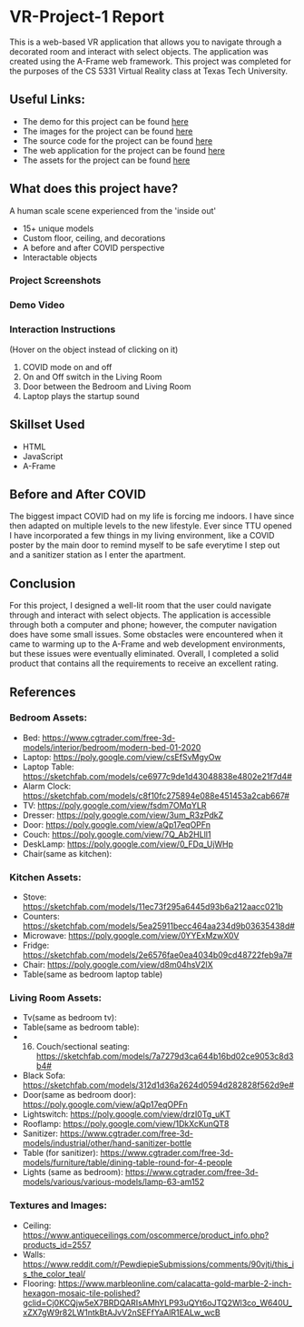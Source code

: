 # VR-Project-1 Report

This is a web-based VR application that allows you to navigate through a decorated room and interact with select objects. The application was created using the A-Frame web framework. This project was completed for the purposes of the CS 5331 Virtual Reality class at Texas Tech University. 

## Useful Links:
* The demo for this project can be found [here]()
* The images for the project can be found [here]()
* The source code for the project can be found [here]()
* The web application for the project can be found [here]()
* The assets for the project can be found [here]()

## What does this project have?
A human scale scene experienced from the 'inside out'
* 15+ unique models
* Custom floor, ceiling, and decorations
* A before and after COVID perspective
* Interactable objects

### Project Screenshots

### Demo Video

### Interaction Instructions
 (Hover on the object instead of clicking on it)
   1. COVID mode on and off
   2. On and Off switch in the Living Room
   3. Door between the Bedroom and Living Room
   4. Laptop plays the startup sound 
   
## Skillset Used
* HTML
* JavaScript
* A-Frame

## Before and After COVID
The biggest impact COVID had on my life is forcing me indoors. I have since then adapted on multiple levels to the new lifestyle. Ever since TTU opened I have incorporated a few things in my living environment, like a COVID poster by the main door to remind myself to be safe everytime I step out and a sanitizer station as I enter the apartment.

## Conclusion
For this project, I designed a well-lit room that the user could navigate through and interact with select objects. The application is accessible through both a computer and phone; however, the computer navigation does have some small issues. Some obstacles were encountered when it came to warming up to the A-Frame and web development environments, but these issues were eventually eliminated. Overall, I completed a solid product that contains all the requirements to receive an excellent rating.

## References

### Bedroom Assets:
* Bed: https://www.cgtrader.com/free-3d-models/interior/bedroom/modern-bed-01-2020
* Laptop: https://poly.google.com/view/csEfSvMgyOw
* Laptop Table: https://sketchfab.com/models/ce6977c9de1d43048838e4802e21f7d4#
* Alarm Clock: https://sketchfab.com/models/c8f10fc275894e088e451453a2cab667#
* TV: https://poly.google.com/view/fsdm7OMqYLR
* Dresser: https://poly.google.com/view/3um_R3zPdkZ
* Door: https://poly.google.com/view/aQp17eqOPFn
* Couch: https://poly.google.com/view/7Q_Ab2HLll1
* DeskLamp: https://poly.google.com/view/0_FDq_UjWHp
* Chair(same as kitchen):

### Kitchen Assets: 
* Stove: https://sketchfab.com/models/11ec73f295a6445d93b6a212aacc021b
* Counters: https://sketchfab.com/models/5ea25911becc464aa234d9b03635438d#
* Microwave: https://poly.google.com/view/0YYExMzwX0V
* Fridge: https://sketchfab.com/models/2e6576fae0ea4034b09cd48722feb9a7#
* Chair: https://poly.google.com/view/d8m04hsV2lX
* Table(same as bedroom laptop table)

### Living Room Assets:
* Tv(same as bedroom tv):
* Table(same as bedroom table):
* 16. Couch/sectional seating: https://sketchfab.com/models/7a7279d3ca644b16bd02ce9053c8d3b4#
* Black Sofa: https://sketchfab.com/models/312d1d36a2624d0594d282828f562d9e#
* Door(same as bedroom door): https://poly.google.com/view/aQp17eqOPFn
* Lightswitch: https://poly.google.com/view/drzI0Tg_uKT
* Rooflamp: https://poly.google.com/view/1DkXcKunQT8
* Sanitizer: https://www.cgtrader.com/free-3d-models/industrial/other/hand-sanitizer-bottle
* Table (for sanitizer): https://www.cgtrader.com/free-3d-models/furniture/table/dining-table-round-for-4-people
* Lights (same as bedroom): https://www.cgtrader.com/free-3d-models/various/various-models/lamp-63-am152

### Textures and Images: 
* Ceiling: https://www.antiqueceilings.com/oscommerce/product_info.php?products_id=2557
* Walls: https://www.reddit.com/r/PewdiepieSubmissions/comments/90vjti/this_is_the_color_teal/
* Flooring: https://www.marbleonline.com/calacatta-gold-marble-2-inch-hexagon-mosaic-tile-polished?gclid=Cj0KCQjw5eX7BRDQARIsAMhYLP93uQYt6oJTQ2Wl3co_W640U_xZX7gW9r82LW1ntkBtAJvV2nSEFfYaAlR1EALw_wcB
